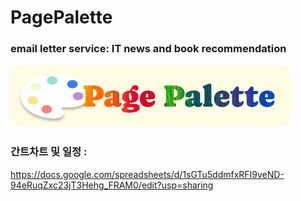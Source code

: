 # PagePalette
### email letter service: IT news and book recommendation

<img src="./elems_to_mail/main_logo.jpg" title="main_logo"></img>



### 간트차트 및 일정 :
https://docs.google.com/spreadsheets/d/1sGTu5ddmfxRFI9veND-94eRuqZxc23jT3Hehg_FRAM0/edit?usp=sharing
